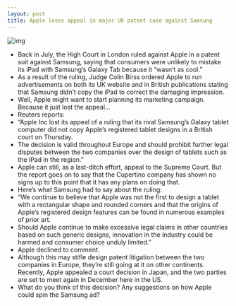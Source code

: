 ```yaml
---
layout: post
title: Apple loses appeal in major UK patent case against Samsung
---
```

![img](http://media.idownloadblog.com/wp-content/uploads/2011/12/courtroom-gavel.jpg)
* Back in July, the High Court in London ruled against Apple in a patent suit against Samsung, saying that consumers were unlikely to mistake its iPad with Samsung’s Galaxy Tab because it “wasn’t as cool.”
* As a result of the ruling, Judge Colin Birss ordered Apple to run advertisements on both its UK website and in British publications stating that Samsung didn’t copy the iPad to correct the damaging impression.
* Well, Apple might want to start planning its marketing campaign. Because it just lost the appeal…
* Reuters reports:
* “Apple Inc lost its appeal of a ruling that its rival Samsung’s Galaxy tablet computer did not copy Apple’s registered tablet designs in a British court on Thursday.
* The decision is valid throughout Europe and should prohibit further legal disputes between the two companies over the design of tablets such as the iPad in the region.”
* Apple can still, as a last-ditch effort, appeal to the Supreme Court. But the report goes on to say that the Cupertino company has shown no signs up to this point that it has any plans on doing that.
* Here’s what Samsung had to say about the ruling:
* “We continue to believe that Apple was not the first to design a tablet with a rectangular shape and rounded corners and that the origins of Apple’s registered design features can be found in numerous examples of prior art.
* Should Apple continue to make excessive legal claims in other countries based on such generic designs, innovation in the industry could be harmed and consumer choice unduly limited.”
* Apple declined to comment.
* Although this may stifle design patent litigation between the two companies in Europe, they’re still going at it on other continents. Recently, Apple appealed a court decision in Japan, and the two parties are set to meet again in December here in the US.
* What do you think of this decision? Any suggestions on how Apple could spin the Samsung ad?

